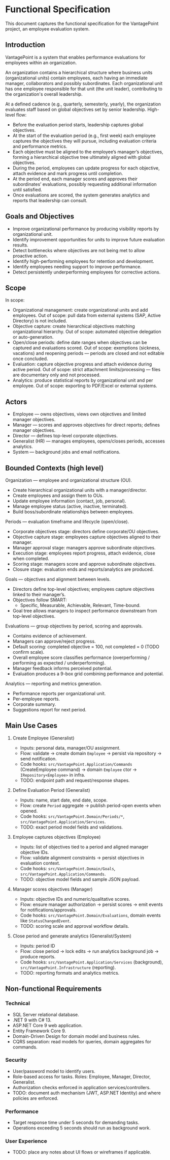 # Functional Specification

This document captures the functional specification for the VantagePoint project, an employee evaluation system.

## Introduction

VantagePoint is a system that enables performance evaluations for employees within an organization.

An organization contains a hierarchical structure where business units (organizational units) contain employees, each having an immediate manager, collaborators and possibly subordinates. Each organizational unit has one employee responsible for that unit (the unit leader), contributing to the organization's overall leadership.

At a defined cadence (e.g., quarterly, semesterly, yearly), the organization evaluates staff based on global objectives set by senior leadership. High-level flow:

* Before the evaluation period starts, leadership captures global objectives.
* At the start of the evaluation period (e.g., first week) each employee captures the objectives they will pursue, including evaluation criteria and performance metrics.
* Each objective must be aligned to the employee’s manager’s objectives, forming a hierarchical objective tree ultimately aligned with global objectives.
* During the period, employees can update progress for each objective, attach evidence and mark progress until completion.
* At the period end, each manager scores and approves their subordinates’ evaluations, possibly requesting additional information until satisfied.
* Once evaluations are scored, the system generates analytics and reports that leadership can consult.

## Goals and Objectives

* Improve organizational performance by producing visibility reports by organizational unit.
* Identify improvement opportunities for units to improve future evaluation results.
* Detect bottlenecks where objectives are not being met to allow proactive action.
* Identify high-performing employees for retention and development.
* Identify employees needing support to improve performance.
* Detect persistently underperforming employees for corrective actions.

## Scope

In scope:
* Organizational management: create organizational units and add employees.
  Out of scope: pull data from external systems (SAP, Active Directory) is not included.
* Objective capture: create hierarchical objectives matching organizational hierarchy.
  Out of scope: automated objective delegation or auto-generation.
* Open/close periods: define date ranges when objectives can be captured and evaluations scored.
  Out of scope: exemptions (sickness, vacations) and reopening periods — periods are closed and not editable once concluded.
* Evaluation: capture objective progress and attach evidence during active period.
  Out of scope: strict attachment limits/processing — files are documentary only and not processed.
* Analytics: produce statistical reports by organizational unit and per employee.
  Out of scope: exporting to PDF/Excel or external systems.

## Actors

- Employee — owns objectives, views own objectives and limited manager objectives.
- Manager — scores and approves objectives for direct reports; defines manager objectives.
- Director — defines top-level corporate objectives.
- Generalist (HR) — manages employees, opens/closes periods, accesses analytics.
- System — background jobs and email notifications.

## Bounded Contexts (high level)

Organization — employee and organizational structure (OU).
* Create hierarchical organizational units with a manager/director.
* Create employees and assign them to OUs.
* Update employee information (contact, job, personal).
* Manage employee status (active, inactive, terminated).
* Build boss/subordinate relationships between employees.

Periods — evaluation timeframe and lifecycle (open/close).
* Corporate objectives stage: directors define corporate/OU objectives.
* Objective capture stage: employees capture objectives aligned to their manager.
* Manager approval stage: managers approve subordinate objectives.
* Execution stage: employees report progress, attach evidence, close when completed.
* Scoring stage: managers score and approve subordinate objectives.
* Closure stage: evaluation ends and reports/analytics are produced.

Goals — objectives and alignment between levels.
* Directors define top-level objectives; employees capture objectives linked to their manager’s.
* Objectives follow SMART:
  * Specific, Measurable, Achievable, Relevant, Time-bound.
* Goal tree allows managers to inspect performance downstream from top-level objectives.

Evaluations — group objectives by period, scoring and approvals.
* Contains evidence of achievement.
* Managers can approve/reject progress.
* Default scoring: completed objective = 100, not completed = 0 (TODO confirm scale).
* Overall employee score classifies performance (overperforming / performing as expected / underperforming).
* Manager feedback informs perceived potential.
* Evaluation produces a 9-box grid combining performance and potential.

Analytics — reporting and metrics generation.
* Performance reports per organizational unit.
* Per-employee reports.
* Corporate summary.
* Suggestions report for next period.

## Main Use Cases

1. Create Employee (Generalist)
   - Inputs: personal data, manager/OU assignment.
   - Flow: validate → create domain `Employee` → persist via repository → send notification.
   - Code hooks: `src/VantagePoint.Application/Commands` (CreateEmployee command) → domain `Employee` ctor → `IRepository<Employee>` in infra.
   - TODO: endpoint path and request/response shapes.

2. Define Evaluation Period (Generalist)
   - Inputs: name, start date, end date, scope.
   - Flow: create `Period` aggregate → publish period-open events when opened.
   - Code hooks: `src/VantagePoint.Domain/Periods/*`, `src/VantagePoint.Application/Services`.
   - TODO: exact period model fields and validations.

3. Employee captures objectives (Employee)
   - Inputs: list of objectives tied to a period and aligned manager objective IDs.
   - Flow: validate alignment constraints → persist objectives in evaluation context.
   - Code hooks: `src/VantagePoint.Domain/Goals`, `src/VantagePoint.Application/Commands`.
   - TODO: objective model fields and sample JSON payload.

4. Manager scores objectives (Manager)
   - Inputs: objective IDs and numeric/qualitative scores.
   - Flow: ensure manager authorization → persist scores → emit events for notifications/approvals.
   - Code hooks: `src/VantagePoint.Domain/Evaluations`, domain events like `StatusChangedEvent`.
   - TODO: scoring scale and approval workflow details.

5. Close period and generate analytics (Generalist/System)
   - Inputs: period ID
   - Flow: close period → lock edits → run analytics background job → produce reports.
   - Code hooks: `src/VantagePoint.Application/Services` (background), `src/VantagePoint.Infrastructure` (reporting).
   - TODO: reporting formats and analytics metrics.

## Non-functional Requirements

### Technical
* SQL Server relational database.
* .NET 9 with C# 13.
* ASP.NET Core 9 web application.
* Entity Framework Core 9.
* Domain-Driven Design for domain model and business rules.
* CQRS separation: read models for queries, domain aggregates for commands.

### Security
* User/password model to identify users.
* Role-based access for tasks. Roles: Employee, Manager, Director, Generalist.
* Authorization checks enforced in application services/controllers.
* TODO: document auth mechanism (JWT, ASP.NET Identity) and where policies are enforced.

### Performance
* Target response time under 5 seconds for demanding tasks.
* Operations exceeding 5 seconds should run as background work.

### User Experience

- TODO: place any notes about UI flows or wireframes if applicable.

